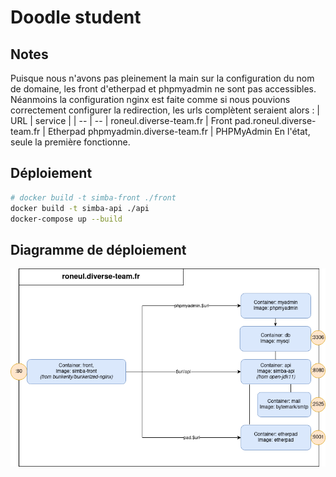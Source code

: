 # Doodle student

## Notes

Puisque nous n'avons pas pleinement la main sur la configuration du nom de domaine, les front d'etherpad et phpmyadmin ne sont pas accessibles.
Néanmoins la configuration nginx est faite comme si nous pouvions correctement configurer la redirection, les urls complètent seraient alors :
  | URL | service |
  | -- | -- |
  roneul.diverse-team.fr | Front
  pad.roneul.diverse-team.fr | Etherpad
  phpmyadmin.diverse-team.fr | PHPMyAdmin
En l'état, seule la première fonctionne.

## Déploiement

```bash
# docker build -t simba-front ./front
docker build -t simba-api ./api
docker-compose up --build
```

## Diagramme de déploiement
![Deployment diagram](diagrams/simba_deploy.png)